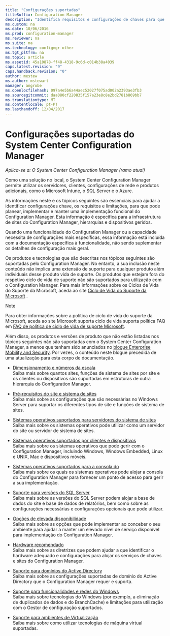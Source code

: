 ```yaml
---
title: "Configurações suportadas"
titleSuffix: Configuration Manager
description: "Identifica requisitos e configurações de chaves para que possa planear, implementar e manter uma implementação funcional do System Center Configuration Manager."
ms.custom: na
ms.date: 10/06/2016
ms.prod: configuration-manager
ms.reviewer: na
ms.suite: na
ms.technology: configmgr-other
ms.tgt_pltfrm: na
ms.topic: article
ms.assetid: 45a10878-ff48-4318-9c6d-c014b38a4039
caps.latest.revision: "9"
caps.handback.revision: "0"
author: mestew
ms.author: mstewart
manager: angrobe
ms.openlocfilehash: 097a4e5b6a44aec52027f075ad002a2393ae3fb3
ms.sourcegitcommit: daa080cf220835f157a23e8c8e2bd2781b869bb7
ms.translationtype: MT
ms.contentlocale: pt-PT
ms.lasthandoff: 12/04/2017
---
```

# <a name="supported-configurations-for-system-center-configuration-manager"></a>Configurações suportadas do System Center Configuration Manager

*Aplica-se a: O System Center Configuration Manager (ramo atual)*

Como uma solução no local, o System Center Configuration Manager permite utilizar os servidores, clientes, configurações de rede e produtos adicionais, como o Microsoft Intune, o SQL Server e o Azure.

As informações neste e os tópicos seguintes são essenciais para ajudar a identificar configurações chave, os requisitos e limitações, para que pode planear, implementar e manter uma implementação funcional do Configuration Manager.  Esta informação é específica para a infraestrutura de sites do Configuration Manager, hierarquias e dispositivos geridos.

Quando uma funcionalidade do Configuration Manager ou a capacidade necessita de configurações mais específicas, essa informação está incluída com a documentação específica à funcionalidade, não sendo suplementar os detalhes de configuração mais geral.  

 Os produtos e tecnologias que são descritas nos tópicos seguintes são suportadas pelo Configuration Manager. No entanto, a sua inclusão neste conteúdo não implica uma extensão de suporte para qualquer produto além individuais desse produto vida de suporte. Os produtos que estejam fora do respetivo ciclo de vida de suporte não são suportados para utilização com o Configuration Manager. Para mais informações sobre os Ciclos de Vida do Suporte da Microsoft, aceda ao site [Ciclo de Vida do Suporte da Microsoft](http://go.microsoft.com/fwlink/p/?LinkId=208270) .  

> [!NOTE]  
>  Para obter informações sobre a política de ciclo de vida do suporte da Microsoft, aceda ao site Microsoft suporta ciclo de vida suporta política FAQ em [FAQ de política de ciclo de vida de suporte Microsoft](http://go.microsoft.com/fwlink/p/?LinkId=31976).  

 Além disso, os produtos e versões de produto que não estão listadas nos tópicos seguintes não são suportadas com o System Center Configuration Manager, a menos que tenham sido anunciados no [blogue Enterprise Mobility and Security](https://blogs.technet.microsoft.com/enterprisemobility/).  Por vezes, o conteúdo neste blogue precedida de uma atualização para esta corpo de documentação.


-  [Dimensionamento e números da escala](../../../core/plan-design/configs/size-and-scale-numbers.md)  
Saiba mais sobre quantos sites, funções de sistema de sites por site e os clientes ou dispositivos são suportadas em estruturas de outra hierarquia do Configuration Manager.

-  [Pré-requisitos do site e sistema de sites](../../../core/plan-design/configs/site-and-site-system-prerequisites.md)  
Saiba mais sobre as configurações que são necessárias no Windows Server para suportar os diferentes tipos de site e funções de sistema de sites.

-  [Sistemas operativos suportados para servidores do sistema de sites](../../../core/plan-design/configs/supported-operating-systems-for-site-system-servers.md)  
Saiba mais sobre os sistemas operativos pode utilizar como um servidor do site ou servidor de sistema de sites.

-  [Sistemas operativos suportados por clientes e dispositivos](../../../core/plan-design/configs/supported-operating-systems-for-clients-and-devices.md)  
Saiba mais sobre os sistemas operativos que pode gerir com o Configuration Manager, incluindo Windows, Windows Embedded, Linux e UNIX, Mac e dispositivos móveis.

-  [Sistemas operativos suportados para a consola do](../../../core/plan-design/configs/supported-operating-systems-consoles.md)  
Saiba mais sobre os quais os sistemas operativos pode alojar a consola do Configuration Manager para fornecer um ponto de acesso para gerir a sua implementação.  

-  [Suporte para versões do SQL Server](../../../core/plan-design/configs/support-for-sql-server-versions.md)  
Saiba mais sobre as versões do SQL Server podem alojar a base de dados do site e base de dados de relatórios, bem como sobre as configurações necessárias e configurações opcionais que pode utilizar.

-  [Opções de elevada disponibilidade](../../../protect/understand/high-availability-options.md)  
Saiba mais sobre as opções que pode implementar ao conceber o seu ambiente para ajudar a manter um elevado nível de serviço disponível para implementação do Configuration Manager.

-  [Hardware recomendado](../../../core/plan-design/configs/recommended-hardware.md)  
Saiba mais sobre as diretrizes que podem ajudar a que identificar o hardware adequado e configurações para alojar os serviços de chaves e sites do Configuration Manager.

-  [Suporte para domínios do Active Directory](../../../core/plan-design/configs/support-for-active-directory-domains.md)  
Saiba mais sobre as configurações suportadas de domínio do Active Directory que o Configuration Manager requer e suporta.

-  [Suporte para funcionalidades e redes do Windows](../../../core/plan-design/configs/support-for-windows-features-and-networks.md)  
Saiba mais sobre tecnologias do Windows (por exemplo, a eliminação de duplicados de dados e do BranchCache) e limitações para utilização com o Gestor de configuração suportados.

-  [Suporte para ambientes de Virtualização](../../../core/plan-design/configs/support-for-virtualization-environments.md)  
Saiba mais sobre como utilizar tecnologias de máquina virtual suportadas.
